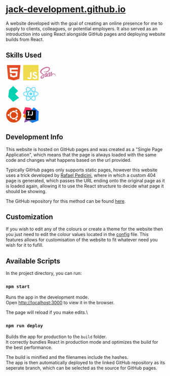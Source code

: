 # [jack-development.github.io](jack-development.github.io)

A website developed with the goal of creating an online presence for me to supply to clients, colleagues, or potential employers. It also served as an introduction into using React alongside GitHub pages and deploying website builds from React.

## Skills Used

<code><img height="50" src="https://github.com/devicons/devicon/blob/master/icons/html5/html5-plain.svg" alt="html"></code>
<code><img height="50" src="https://github.com/devicons/devicon/blob/master/icons/javascript/javascript-plain.svg" alt="javascript"></code>
<code><img height="50" src="https://github.com/devicons/devicon/blob/master/icons/sass/sass-original.svg" alt="sass"></code>

<code><img height="50" src="https://github.com/devicons/devicon/blob/master/icons/bulma/bulma-plain.svg" alt="bulma"></code>
<code><img height="50" src="https://github.com/devicons/devicon/blob/master/icons/react/react-original.svg" alt="react"></code>

<code><img height="50" src="https://github.com/devicons/devicon/blob/master/icons/ubuntu/ubuntu-plain.svg" alt="ubuntu"></code>
<code><img height="50" src="https://github.com/Jack-Development/Jack-Development/blob/main/resources/IntelliJ_Icon.svg" alt="IntelliJ"></code>

## Development Info

This website is hosted on GitHub pages and was created as a "Single Page Application", which means that the page is always loaded with the same code and changes what happens based on the url provided.

Typically GitHub pages only supports static pages, however this website uses a trick developed by 
[Rafael Pedicini](https://github.com/rafgraph), 
where in which a custom 404 page is generated, which passes the URL ending onto the original page as it is loaded again, allowing it to use the React structure to decide what page it should be showing.

The GitHub repository for this method can be found [here](https://github.com/rafgraph/spa-github-pages).

## Customization

If you wish to edit any of the colours or create a theme for the website then you just need to edit the colour values located in the [config](https://github.com/Jack-Development/Jack-Development.github.io/blob/master/src/scss/config.scss) file. This features allows for customisation of the website to fit whatever need you wish for it to fufill.

## Available Scripts

In the project directory, you can run:

### `npm start`

Runs the app in the development mode.\
Open [http://localhost:3000](http://localhost:3000) to view it in the browser.

The page will reload if you make edits.\

### `npm run deploy`

Builds the app for production to the `build` folder.\
It correctly bundles React in production mode and optimizes the build for the best performance.

The build is minified and the filenames include the hashes.\
The app is then automatically deployed to the linked GitHub repository as its seperate branch, which can be selected as the source for GitHub pages.


